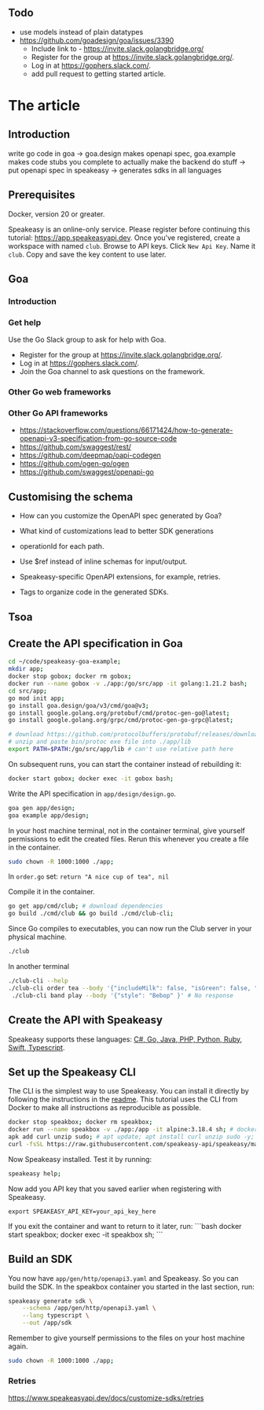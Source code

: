 ## Todo
- use models instead of plain datatypes
- https://github.com/goadesign/goa/issues/3390
  - Include link to - https://invite.slack.golangbridge.org/
  - Register for the group at https://invite.slack.golangbridge.org/.
  - Log in at https://gophers.slack.com/.
  - add pull request to getting started article.

# The article

## Introduction
write go code in goa -> goa.design makes openapi spec, goa.example makes code stubs you complete to actually make the backend do stuff -> put openapi spec in speakeasy -> generates sdks in all languages

## Prerequisites
Docker, version 20 or greater.

Speakeasy is an online-only service. Please register before continuing this tutorial: https://app.speakeasyapi.dev. Once you've registered, create a workspace with named `club`. Browse to API keys. Click `New Api Key`. Name it `club`. Copy and save the key content to use later.

## Goa

### Introduction

### Get help
Use the Go Slack group to ask for help with Goa.
- Register for the group at https://invite.slack.golangbridge.org/.
- Log in at https://gophers.slack.com/.
- Join the Goa channel to ask questions on the framework.

### Other Go web frameworks

### Other Go API frameworks
- https://stackoverflow.com/questions/66171424/how-to-generate-openapi-v3-specification-from-go-source-code
- https://github.com/swaggest/rest/
- https://github.com/deepmap/oapi-codegen
- https://github.com/ogen-go/ogen
- https://github.com/swaggest/openapi-go

## Customising the schema
- How can you customize the OpenAPI spec generated by Goa?
- What kind of customizations lead to better SDK generations

- operationId for each path.
- Use $ref instead of inline schemas for input/output.
- Speakeasy-specific OpenAPI extensions, for example, retries.
- Tags to organize code in the generated SDKs.

## Tsoa

## Create the API specification in Goa

```bash
cd ~/code/speakeasy-goa-example;
mkdir app;
docker stop gobox; docker rm gobox;
docker run --name gobox -v ./app:/go/src/app -it golang:1.21.2 bash;
cd src/app;
go mod init app;
go install goa.design/goa/v3/cmd/goa@v3;
go install google.golang.org/protobuf/cmd/protoc-gen-go@latest;
go install google.golang.org/grpc/cmd/protoc-gen-go-grpc@latest;

# download https://github.com/protocolbuffers/protobuf/releases/download/v24.4/protoc-24.4-linux-x86_64.zip from https://github.com/protocolbuffers/protobuf/releases
# unzip and paste bin/protoc exe file into ./app/lib
export PATH=$PATH:/go/src/app/lib # can't use relative path here
```

On subsequent runs, you can start the container instead of rebuilding it:

```bash
docker start gobox; docker exec -it gobox bash;
```

Write the API specification in `app/design/design.go`.

```bash
goa gen app/design;
goa example app/design;
```

In your host machine terminal, not in the container terminal, give yourself permissions to edit the created files. Rerun this whenever you create a file in the container.

```bash
sudo chown -R 1000:1000 ./app;
```

In `order.go` set: `return "A nice cup of tea", nil`

Compile it in the container.
```bash
go get app/cmd/club; # download dependencies
go build ./cmd/club && go build ./cmd/club-cli;
```

Since Go compiles to executables, you can now run the Club server in your physical machine.
```bash
./club
```

In another terminal
```bash
./club-cli --help
./club-cli order tea --body '{"includeMilk": false, "isGreen": false, "numberSugars": 1 }' # A nice cup of tea
 ./club-cli band play --body '{"style": "Bebop" }' # No response
```

## Create the API with Speakeasy

Speakeasy supports these languages: [C#, Go, Java, PHP, Python, Ruby, Swift, Typescript](https://www.speakeasyapi.dev/docs/create-client-sdks#language-support).

## Set up the Speakeasy CLI
The CLI is the simplest way to use Speakeasy. You can install it directly by following the instructions in the [readme](https://github.com/speakeasy-api/speakeasy). This tutorial uses the CLI from Docker to make all instructions as reproducible as possible.

```bash
docker stop speakbox; docker rm speakbox;
docker run --name speakbox -v ./app:/app -it alpine:3.18.4 sh; # docker run --name speakbox -v ./app:/app -it ubuntu:22.04 bash;
apk add curl unzip sudo; # apt update; apt install curl unzip sudo -y;
curl -fsSL https://raw.githubusercontent.com/speakeasy-api/speakeasy/main/install.sh | sh;
```

Now Speakeasy installed. Test it by running:

```bash
speakeasy help;
```

Now add you API key that you saved earlier when registering with Speakeasy.
```
export SPEAKEASY_API_KEY=your_api_key_here
```

<Aside>
If you exit the container and want to return to it later, run:
```bash
docker start speakbox; docker exec -it speakbox sh;
```
</Aside>

## Build an SDK
You now have `app/gen/http/openapi3.yaml` and Speakeasy. So you can build the SDK. In the speakbox container you started in the last section, run:

```bash
speakeasy generate sdk \
    --schema /app/gen/http/openapi3.yaml \
    --lang typescript \
    --out /app/sdk
```

Remember to give yourself permissions to the files on your host machine again.

```bash
sudo chown -R 1000:1000 ./app;
```

### Retries
https://www.speakeasyapi.dev/docs/customize-sdks/retries

